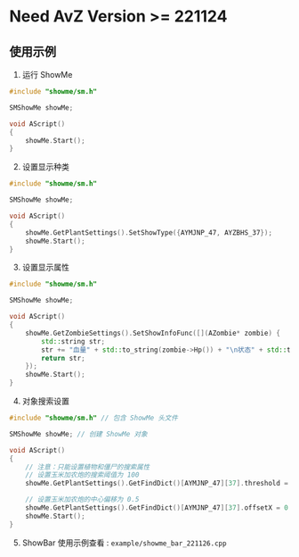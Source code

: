 <!--
 * @Coding: utf-8
 * @Author: vector-wlc
 * @Date: 2022-11-26 11:00:52
 * @Description: 
-->
# Need AvZ Version >= 221124

## 使用示例

1. 运行 ShowMe

```C++
#include "showme/sm.h"

SMShowMe showMe;

void AScript()
{
    showMe.Start();
}
```

2. 设置显示种类

```C++
#include "showme/sm.h"

SMShowMe showMe;

void AScript()
{
    showMe.GetPlantSettings().SetShowType({AYMJNP_47, AYZBHS_37});
    showMe.Start();
}
```

3. 设置显示属性

```C++
#include "showme/sm.h"

SMShowMe showMe;

void AScript()
{
    showMe.GetZombieSettings().SetShowInfoFunc([](AZombie* zombie) {
        std::string str;
        str += "血量" + std::to_string(zombie->Hp()) + "\n状态" + std::to_string(zombie->State());
        return str;
    });
    showMe.Start();
}
```

4. 对象搜索设置

```C++
#include "showme/sm.h" // 包含 ShowMe 头文件

SMShowMe showMe; // 创建 ShowMe 对象

void AScript()
{
    // 注意：只能设置植物和僵尸的搜索属性
    // 设置玉米加农炮的搜索阈值为 100
    showMe.GetPlantSettings().GetFindDict()[AYMJNP_47][37].threshold = 100;

    // 设置玉米加农炮的中心偏移为 0.5
    showMe.GetPlantSettings().GetFindDict()[AYMJNP_47][37].offsetX = 0.5;
    showMe.Start();
}
```

5. ShowBar 使用示例查看 : `example/showme_bar_221126.cpp`
